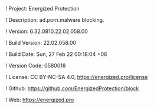 ! Project: Energized Protection

! Description: ad.porn.malware blocking.

! Version: 6.32.0810.22.02.058.00

! Build Version: 22.02.058.00

! Build Date: Sun, 27 Feb 22 00:18:04 +06

! Version Code: 0580018

! License: CC BY-NC-SA 4.0, https://energized.pro/license

! Github: https://github.com/EnergizedProtection/block

! Web: https://energized.pro
